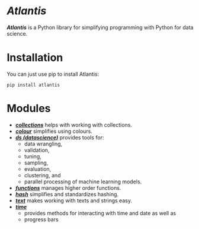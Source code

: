 # ***Atlantis***
***Atlantis*** is a Python library for simplifying programming with Python for data science.

# Installation
You can just use pip to install Atlantis:

`pip install atlantis`

# Modules

- [***collections***](about_collections.md) helps with working with collections.
- [***colour***](about_colour.md) simplifies using colours.
- [***ds (datascience)***](about_ds.md) provides tools for:
  - data wrangling, 
  - validation, 
  - tuning,
  - sampling, 
  - evaluation,
  - clustering, and 
  - parallel processing of machine learning models.
- [***functions***](about_functions.md) manages higher order functions.
- [***hash***](about_hash.md) simplifies and standardizes hashing.
- [***text***](about_text.md) makes working with texts and strings easy.
- [***time***](about_time.md) 
  - provides methods for interacting with time and date as well as 
  - progress bars